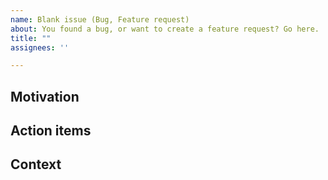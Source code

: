 ```yaml
---
name: Blank issue (Bug, Feature request)
about: You found a bug, or want to create a feature request? Go here.
title: ""
assignees: ''

---
```


## Motivation

## Action items

## Context
